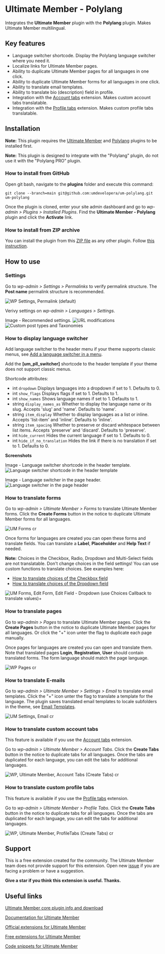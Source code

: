 # Ultimate Member - Polylang

Integrates the **Ultimate Member** plugin with the **Polylang** plugin. Makes Ultimate Member multilingual.

## Key features

- Language switcher shortcode. Display the Polylang language switcher where you need it.
- Localize links for Ultimate Member pages.
- Ability to duplicate Ultimate Member pages for all languages in one click.
- Ability to duplicate Ultimate Member forms for all languages in one click.
- Ability to translate email templates.
- Ability to translate bio (description) field in profile.
- Integration with the [Account tabs](https://github.com/umdevelopera/um-account-tabs) extension. Makes custom account tabs translatable.
- Integration with the [Profile tabs](https://ultimatemember.com/extensions/profile-tabs/) extension. Makes custom profile tabs translatable.

## Installation

__Note:__ This plugin requires the [Ultimate Member](https://wordpress.org/plugins/ultimate-member/) and [Polylang](https://wordpress.org/plugins/polylang/) plugins to be installed first.

__Note:__ This plugin is designed to integrate with the "Polylang" plugin, do not use it with the "Polylang PRO" plugin.

### How to install from GitHub

Open git bash, navigate to the **plugins** folder and execute this command:

`git clone --branch=main git@github.com:umdevelopera/um-polylang.git um-polylang`

Once the plugin is cloned, enter your site admin dashboard and go to _wp-admin > Plugins > Installed Plugins_. Find the **Ultimate Member - Polylang** plugin and click the **Activate** link.

### How to install from ZIP archive

You can install the plugin from this [ZIP file](https://drive.google.com/file/d/1ida37tUGxdNRQ7l_tGoPd1KlzCfnUJPS/view?usp=sharing) as any other plugin. Follow [this instruction](https://wordpress.org/support/article/managing-plugins/#upload-via-wordpress-admin).

## How to use

### Settings

Go to *wp-admin > Settings > Permalinks* to verify permalink structure. The **Post name** permalink structure is recommended.

![WP Settings, Permalink (default)](https://github.com/umdevelopera/um-polylang/assets/113178913/69be91c9-12dd-490c-9145-b163c5beb26d)

Verivy settings on *wp-admin > Languages > Settings*.

Image - Recommended settings.
![URL modifications](https://github.com/user-attachments/assets/4e5a7627-52f1-42d9-be15-fe524f46e24e)
![Custom post types and Taxonomies](https://github.com/user-attachments/assets/3f660a0c-57b7-41dd-96c6-b95cf9cd19ac)

### How to display language switcher

Add language switcher to the header menu if your theme supports classic menus, see [Add a language switcher in a menu](https://polylang.pro/doc/the-language-switcher/#ls-in-menu).

Add the **[um_pll_switcher]** shortcode to the header template if your theme does not support classic menus.

Shortcode attributes:
- int    `dropdown`               Displays languages into a dropdown if set to 1. Defaults to 0.
- int    `show_flags`             Displays flags if set to 1. Defaults to 1.
- int    `show_names`             Shows language names if set to 1. Defaults to 1.
- string `display_names_as`       Whether to display the language name or its slug. Accepts 'slug' and 'name'. Defaults to 'name'.
- string `item_display`           Whether to display languages as a list or inline. Accepts 'list-item' and 'inline'. Defaults to 'inline'.
- string `item_spacing`           Whether to preserve or discard whitespace between list items. Accepts 'preserve' and 'discard'. Defaults to 'preserve'.
- int    `hide_current`           Hides the current language if set to 1. Defaults to 0.
- int    `hide_if_no_translation` Hides the link if there is no translation if set to 1. Defaults to 0.

**Screenshots**

Image - Language switcher shortcode in the header template.
![Language switcher shortcode in the header template](https://github.com/user-attachments/assets/b0fa465c-52fc-4eb8-a19d-c330f397da61)

Image - Language switcher in the page header.
![Language switcher in the page header](https://github.com/user-attachments/assets/a39efdb2-183e-44ba-bc1d-3f39892d5004)

### How to translate forms

Go to *wp-admin > Ultimate Member > Forms* to translate Ultimate Member forms. Click the **Create Forms** button in the notice to duplicate Ultimate Member forms for all languages.

![UM Forms cr](https://github.com/user-attachments/assets/a6057994-ffd9-41d4-ac47-2436550732ff)

Once forms for languages are created you can open these forms and translate fields. You can translate a **Label**, **Placeholder** and **Help Text** if needed.

__Note:__ Choices in the Checkbox, Radio, Dropdown and Multi-Select fields are not translatable. Don't change choices in the field settings!
You can use custom functions to translate choices. See examples here:
- [How to translate choices of the Checkbox field](https://gist.github.com/umdevelopera/f7b0e07d5db870c9ce9fc1e513224e45)
- [How to translate choices of the Dropdown field](https://gist.github.com/umdevelopera/bcc8c882ead5914845b489ece73b612d)

![UM Forms, Edit Form, Edit Field - Dropdown (use Choices Callback to translate values)+](https://github.com/umdevelopera/um-polylang/assets/113178913/4e58118e-a9b4-430a-ba02-cb766ec72c6a)

### How to translate pages

Go to *wp-admin > Pages* to translate Ultimate Member pages. Click the **Create Pages** button in the notice to duplicate Ultimate Member pages for all languages. Or click the "+" icon unter the flag to duplicate each page manually.

Once pages for languages are created you can open and translate them. Note that translated pages **Login**, **Registration**, **User** should contain translated forms. The form language should match the page language.

![WP Pages cr](https://github.com/user-attachments/assets/ef991008-2d5f-4dd7-9514-a5fd0d256dc0)

### How to translate E-mails

Go to *wp-admin > Ultimate Member > Settings > Email* to translate email templates. Click the "+" icon unter the flag to translate a template for the language. The plugin saves translated email templates to locale subfolders in the theme, see [Email Templates](https://docs.ultimatemember.com/article/1335-email-templates).

![UM Settings, Email cr](https://github.com/user-attachments/assets/47901a64-ea93-4bdd-b70c-47f0dd3fea08)

### How to translate custom account tabs

This feature is available if you use the [Account tabs](https://github.com/umdevelopera/um-account-tabs) extension.

Go to *wp-admin > Ultimate Member > Account Tabs*. Click the **Create Tabs** button in the notice to duplicate tabs for all languages. Once the tabs are duplicated for each language, you can edit the tabs for additional languages.

![WP, Ultimate Member, Account Tabs (Create Tabs) cr](https://github.com/user-attachments/assets/bd7e22ae-ca3a-4cd4-96d8-6a9e339b1a33)

### How to translate custom profile tabs

This feature is available if you use the [Profile tabs](https://ultimatemember.com/extensions/profile-tabs/) extension.

Go to *wp-admin > Ultimate Member > Profile Tabs*. Click the **Create Tabs** button in the notice to duplicate tabs for all languages. Once the tabs are duplicated for each language, you can edit the tabs for additional languages.

![WP, Ultimate Member, ProfileTabs (Create Tabs) cr](https://github.com/user-attachments/assets/5db162cd-9c53-4d7f-8081-63f8e31d8105)

## Support

This is a free extension created for the community. The Ultimate Member team does not provide support for this extension.
Open new [issue](https://github.com/umdevelopera/um-polylang/issues) if you are facing a problem or have a suggestion.

**Give a star if you think this extension is useful. Thanks.**

## Useful links

[Ultimate Member core plugin info and download](https://wordpress.org/plugins/ultimate-member)

[Documentation for Ultimate Member](https://docs.ultimatemember.com)

[Official extensions for Ultimate Member](https://ultimatemember.com/extensions/)

[Free extensions for Ultimate Member](https://docs.google.com/document/d/1wp5oLOyuh5OUtI9ogcPy8NL428rZ8PVTu_0R-BuKKp8/edit?usp=sharing)

[Code snippets for Ultimate Member](https://docs.google.com/document/d/1_bikh4JYlSjjQa0bX1HDGznpLtI0ur_Ma3XQfld2CKk/edit?usp=sharing)
